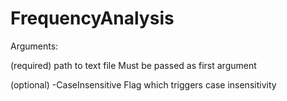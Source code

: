 # FrequencyAnalysis

Arguments:

(required) path to text file
Must be passed as first argument

(optional) -CaseInsensitive 
Flag which triggers case insensitivity 
